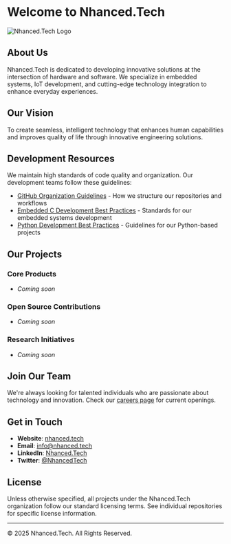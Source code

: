 # Welcome to Nhanced.Tech

![Nhanced.Tech Logo](https://nhanced.tech/media/NHD_rectangular.png)

## About Us

Nhanced.Tech is dedicated to developing innovative solutions at the intersection of hardware and software. We specialize in embedded systems, IoT development, and cutting-edge technology integration to enhance everyday experiences.

## Our Vision

To create seamless, intelligent technology that enhances human capabilities and improves quality of life through innovative engineering solutions.

## Development Resources

We maintain high standards of code quality and organization. Our development teams follow these guidelines:

- [GitHub Organization Guidelines](nhanced-tech-github-organization.md) - How we structure our repositories and workflows
- [Embedded C Development Best Practices](embedded-c-best-practices.md) - Standards for our embedded systems development
- [Python Development Best Practices](python-best-practices.md) - Guidelines for our Python-based projects

## Our Projects

### Core Products
- *Coming soon*

### Open Source Contributions
- *Coming soon*

### Research Initiatives
- *Coming soon*

## Join Our Team

We're always looking for talented individuals who are passionate about technology and innovation. Check our [careers page](https://nhanced.tech/careers) for current openings.

## Get in Touch

- **Website**: [nhanced.tech](https://nhanced.tech)
- **Email**: info@nhanced.tech
- **LinkedIn**: [Nhanced.Tech](https://linkedin.com/company/nhanced-tech)
- **Twitter**: [@NhancedTech](https://twitter.com/NhancedTech)

## License

Unless otherwise specified, all projects under the Nhanced.Tech organization follow our standard licensing terms. See individual repositories for specific license information.

---

© 2025 Nhanced.Tech. All Rights Reserved.

